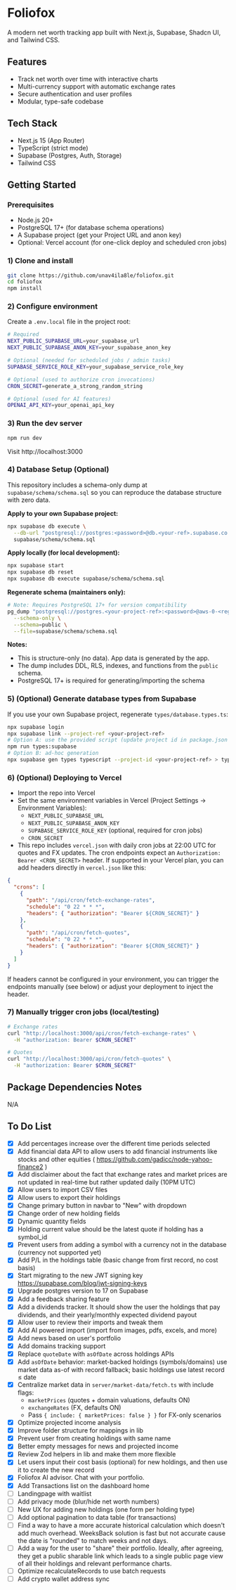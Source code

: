 # Foliofox

A modern net worth tracking app built with Next.js, Supabase, Shadcn UI, and Tailwind CSS.

## Features

- Track net worth over time with interactive charts
- Multi-currency support with automatic exchange rates
- Secure authentication and user profiles
- Modular, type-safe codebase

## Tech Stack

- Next.js 15 (App Router)
- TypeScript (strict mode)
- Supabase (Postgres, Auth, Storage)
- Tailwind CSS

## Getting Started

### Prerequisites

- Node.js 20+
- PostgreSQL 17+ (for database schema operations)
- A Supabase project (get your Project URL and anon key)
- Optional: Vercel account (for one-click deploy and scheduled cron jobs)

### 1) Clone and install

```bash
git clone https://github.com/unav4ila8le/foliofox.git
cd foliofox
npm install
```

### 2) Configure environment

Create a `.env.local` file in the project root:

```bash
# Required
NEXT_PUBLIC_SUPABASE_URL=your_supabase_url
NEXT_PUBLIC_SUPABASE_ANON_KEY=your_supabase_anon_key

# Optional (needed for scheduled jobs / admin tasks)
SUPABASE_SERVICE_ROLE_KEY=your_supabase_service_role_key

# Optional (used to authorize cron invocations)
CRON_SECRET=generate_a_strong_random_string

# Optional (used for AI features)
OPENAI_API_KEY=your_openai_api_key
```

### 3) Run the dev server

```bash
npm run dev
```

Visit http://localhost:3000

### 4) Database Setup (Optional)

This repository includes a schema-only dump at `supabase/schema/schema.sql` so you can reproduce the database structure with zero data.

**Apply to your own Supabase project:**

```bash
npx supabase db execute \
  --db-url "postgresql://postgres:<password>@db.<your-ref>.supabase.co:5432/postgres" \
  supabase/schema/schema.sql
```

**Apply locally (for local development):**

```bash
npx supabase start
npx supabase db reset
npx supabase db execute supabase/schema/schema.sql
```

**Regenerate schema (maintainers only):**

```bash
# Note: Requires PostgreSQL 17+ for version compatibility
pg_dump "postgresql://postgres.<your-project-ref>:<password>@aws-0-<region>.pooler.supabase.com:6543/postgres?sslmode=require" \
  --schema-only \
  --schema=public \
  --file=supabase/schema/schema.sql
```

**Notes:**

- This is structure-only (no data). App data is generated by the app.
- The dump includes DDL, RLS, indexes, and functions from the `public` schema.
- PostgreSQL 17+ is required for generating/importing the schema

### 5) (Optional) Generate database types from Supabase

If you use your own Supabase project, regenerate `types/database.types.ts`:

```bash
npx supabase login
npx supabase link --project-ref <your-project-ref>
# Option A: use the provided script (update project id in package.json first)
npm run types:supabase
# Option B: ad-hoc generation
npx supabase gen types typescript --project-id <your-project-ref> > types/database.types.ts
```

### 6) (Optional) Deploying to Vercel

- Import the repo into Vercel
- Set the same environment variables in Vercel (Project Settings → Environment Variables):
  - `NEXT_PUBLIC_SUPABASE_URL`
  - `NEXT_PUBLIC_SUPABASE_ANON_KEY`
  - `SUPABASE_SERVICE_ROLE_KEY` (optional, required for cron jobs)
  - `CRON_SECRET`
- This repo includes `vercel.json` with daily cron jobs at 22:00 UTC for quotes and FX updates. The cron endpoints expect an `Authorization: Bearer <CRON_SECRET>` header. If supported in your Vercel plan, you can add headers directly in `vercel.json` like this:

```json
{
  "crons": [
    {
      "path": "/api/cron/fetch-exchange-rates",
      "schedule": "0 22 * * *",
      "headers": { "authorization": "Bearer ${CRON_SECRET}" }
    },
    {
      "path": "/api/cron/fetch-quotes",
      "schedule": "0 22 * * *",
      "headers": { "authorization": "Bearer ${CRON_SECRET}" }
    }
  ]
}
```

If headers cannot be configured in your environment, you can trigger the endpoints manually (see below) or adjust your deployment to inject the header.

### 7) Manually trigger cron jobs (local/testing)

```bash
# Exchange rates
curl "http://localhost:3000/api/cron/fetch-exchange-rates" \
  -H "authorization: Bearer $CRON_SECRET"

# Quotes
curl "http://localhost:3000/api/cron/fetch-quotes" \
  -H "authorization: Bearer $CRON_SECRET"
```

## Package Dependencies Notes

N/A

## To Do List

- [x] Add percentages increase over the different time periods selected
- [x] Add financial data API to allow users to add financial instruments like stocks and other equities ( https://github.com/gadicc/node-yahoo-finance2 )
- [x] Add disclaimer about the fact that exchange rates and market prices are not updated in real-time but rather updated daily (10PM UTC)
- [x] Allow users to import CSV files
- [x] Allow users to export their holdings
- [x] Change primary button in navbar to "New" with dropdown
- [x] Change order of new holding fields
- [x] Dynamic quantity fields
- [x] Holding current value should be the latest quote if holding has a symbol_id
- [x] Prevent users from adding a symbol with a currency not in the database (currency not supported yet)
- [x] Add P/L in the holdings table (basic change from first record, no cost basis)
- [x] Start migrating to the new JWT signing key https://supabase.com/blog/jwt-signing-keys
- [x] Upgrade postgres version to 17 on Supabase
- [x] Add a feedback sharing feature
- [x] Add a dividends tracker. It should show the user the holdings that pay dividends, and their yearly/monthly expected dividend payout
- [x] Allow user to review their imports and tweak them
- [x] Add AI powered import (import from images, pdfs, excels, and more)
- [x] Add news based on user's portfolio
- [x] Add domains tracking support
- [x] Replace `quoteDate` with `asOfDate` across holdings APIs
- [x] Add `asOfDate` behavior: market-backed holdings (symbols/domains) use market data as-of with record fallback; basic holdings use latest record ≤ date
- [x] Centralize market data in `server/market-data/fetch.ts` with include flags:
  - `marketPrices` (quotes + domain valuations, defaults ON)
  - `exchangeRates` (FX, defaults ON)
  - Pass `{ include: { marketPrices: false } }` for FX-only scenarios
- [x] Optimize projected income analysis
- [x] Improve folder structure for mappings in lib
- [x] Prevent user from creating holdings with same name
- [x] Better empty messages for news and projected income
- [x] Review Zod helpers in lib and make them more flexible
- [x] Let users input their cost basis (optional) for new holdings, and then use it to create the new record
- [x] Foliofox AI advisor. Chat with your portfolio.
- [x] Add Transactions list on the dashboard home
- [ ] Landingpage with waitlist
- [ ] Add privacy mode (blur/hide net worth numbers)
- [ ] New UX for adding new holdings (one form per holding type)
- [ ] Add optional pagination to data table (for transactions)
- [ ] Find a way to have a more accurate historical calculation which doesn't add much overhead. WeeksBack solution is fast but not accurate cause the date is "rounded" to match weeks and not days.
- [ ] Add a way for the user to "share" their portfolio. Ideally, after agreeing, they get a public sharable link which leads to a single public page view of all their holdings and relevant performance charts.
- [ ] Optimize recalculateRecords to use batch requests
- [ ] Add crypto wallet address sync
